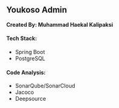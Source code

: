 ## Youkoso Admin

**Created By: Muhammad Haekal Kalipaksi**

#### Tech Stack:

- Spring Boot
- PostgreSQL


#### Code Analysis:

- SonarQube/SonarCloud
- Jacoco
- Deepsource

